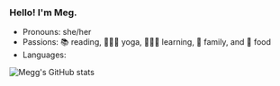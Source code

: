 ### Hello! I'm Meg.


- Pronouns: she/her
- Passions: 📚 reading, 🧘🏻‍♀️ yoga, 🙋🏻‍♀️ learning, 💞 family, and 🍲 food
- Languages: 


![Megg's GitHub stats](https://github-readme-stats.vercel.app/api?username=meggs625&show_icons=true)
